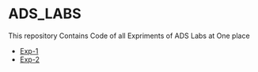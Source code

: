 # ADS_LABS
This repository Contains Code of all Expriments of ADS Labs at One place

- [Exp-1](https://colab.research.google.com/drive/1_Xsoe3iQESvJhOppyFAgvqyYcbwVKV6u)
- [Exp-2](https://colab.research.google.com/drive/1bzHyItI3NwZ29n8Q9nYESn7DuA8SPcDp)
